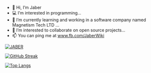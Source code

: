 - 👋 Hi, I’m Jaber
- 💻 I’m interested in programming...
- 🌱 I’m currently learning and working in a software company named Magnetism Tech LTD ...
- 📑 I’m interested to collaborate on open source projects...
- 📫 You can ping me at www.fb.com/JaberWiki

[![JABER](https://github-readme-stats&#46;vercel&#46;app/api?username=JaberWiki&show_icons=true&theme=dark&bg_color=151515&icon_color=E98302&title_color=FA8B00&text_color=FAFAFA&include_all_commits=true&count_private=true)](#)

[![GitHub Streak](https://github-readme-streak-stats&#46;herokuapp&#46;com?user=JaberWiki&theme=dark&date_format=M%20j%5B%2C%20Y%5D)](#)

[![Top Langs](https://github-readme-stats&#46;vercel&#46;app/api/top-langs/?username=JaberWiki&layout=compact&count_private=true&show_icons=true&hide=css,html&card_width=445&bg_color=151515&icon_color=E98302&title_color=FA8B00&text_color=FAFAFA)](#)

<!---
hmsjaber/JaberWiki is a ✨ special ✨ repository because its `README.md` (this file) appears on your GitHub profile.
You can click the Preview link to take a look at your changes.
--->
